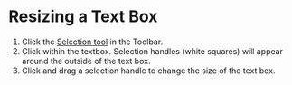 # Resizing a Text Box

1. Click the [Selection tool](../working-with-tools/selection-tools.md) in the Toolbar.
2. Click within the textbox. Selection handles \(white squares\) will appear around the outside of the text box.
3. Click and drag a selection handle to change the size of the text box.

